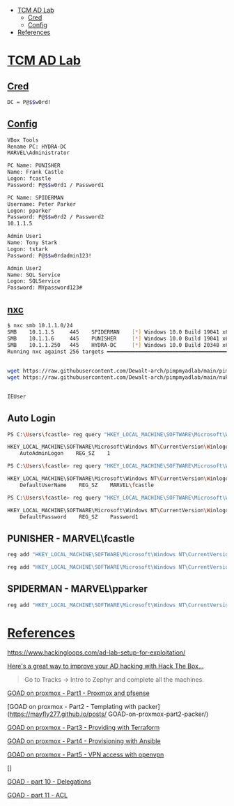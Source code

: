 - [TCM AD Lab](#tcm-ad-lab)
    - [Cred](#cred)
    - [Config](#config)
- [References](#references)

# [TCM AD Lab](#tcm-ad-lab-1)
## [Cred](#cred-1)
```sh
DC = P@$$w0rd!
```

## [Config](#config-1)
```sh
VBox Tools
Rename PC: HYDRA-DC
MARVEL\Administrator

PC Name: PUNISHER
Name: Frank Castle
Logon: fcastle
Password: P@$$w0rd1 / Password1

PC Name: SPIDERMAN
Username: Peter Parker
Logon: pparker
Password: P@$$w0rd2 / Password2
10.1.1.5

Admin User1
Name: Tony Stark
Logon: tstark
Password: P@$$w0rdadmin123!

Admin User2
Name: SQL Service
Logon: SQLService
Password: MYpassword123#
```

## [nxc](#nxc)
```sh
$ nxc smb 10.1.1.0/24
SMB    10.1.1.5     445    SPIDERMAN    [*] Windows 10.0 Build 19041 x64 (name:SPIDERMAN) (domain:MARVEL.local) (signing:False) (SMBv1:False)
SMB    10.1.1.6     445    PUNISHER     [*] Windows 10.0 Build 19041 x64 (name:PUNISHER) (domain:MARVEL.local) (signing:False) (SMBv1:False)
SMB    10.1.1.250   445    HYDRA-DC     [*] Windows 10.0 Build 20348 x64 (name:HYDRA-DC) (domain:MARVEL.local) (signing:True) (SMBv1:False)
Running nxc against 256 targets ━━━━━━━━━━━━━━━━━━━━━━━━━━━━━━━━━━━━━━━━ 100% 0:00:00
```

## 
```sh
wget https://raw.githubusercontent.com/Dewalt-arch/pimpmyadlab/main/pimpmyadlab.ps1
wget https://raw.githubusercontent.com/Dewalt-arch/pimpmyadlab/main/nukedefender.ps1
```

## 
```sh
IEUser
```


## Auto Login
```sh
PS C:\Users\fcastle> reg query "HKEY_LOCAL_MACHINE\SOFTWARE\Microsoft\Windows NT\CurrentVersion\Winlogon" /v AutoAdminLogon

HKEY_LOCAL_MACHINE\SOFTWARE\Microsoft\Windows NT\CurrentVersion\Winlogon
    AutoAdminLogon    REG_SZ    1

PS C:\Users\fcastle> reg query "HKEY_LOCAL_MACHINE\SOFTWARE\Microsoft\Windows NT\CurrentVersion\Winlogon" /v DefaultUserName

HKEY_LOCAL_MACHINE\SOFTWARE\Microsoft\Windows NT\CurrentVersion\Winlogon
    DefaultUserName    REG_SZ    MARVEL\fcastle

PS C:\Users\fcastle> reg query "HKEY_LOCAL_MACHINE\SOFTWARE\Microsoft\Windows NT\CurrentVersion\Winlogon" /v DefaultPassword

HKEY_LOCAL_MACHINE\SOFTWARE\Microsoft\Windows NT\CurrentVersion\Winlogon
    DefaultPassword    REG_SZ    Password1
```

## PUNISHER - MARVEL\fcastle
```sh
reg add "HKEY_LOCAL_MACHINE\SOFTWARE\Microsoft\Windows NT\CurrentVersion\Winlogon" /v DefaultPassword /t REG_SZ /d "Password1" /f

reg add "HKEY_LOCAL_MACHINE\SOFTWARE\Microsoft\Windows NT\CurrentVersion\Winlogon" /v DefaultPassword /t REG_SZ /d "P@$$w0rd1" /f
```

## SPIDERMAN - MARVEL\pparker
```sh
reg add "HKEY_LOCAL_MACHINE\SOFTWARE\Microsoft\Windows NT\CurrentVersion\Winlogon" /v DefaultPassword /t REG_SZ /d "Password2" /f
```


# [References](#references-1)

https://www.hackingloops.com/ad-lab-setup-for-exploitation/

[Here's a great way to improve your AD hacking with Hack The Box...](https://www.linkedin.com/posts/keith-monroe_penetrationtester-cybersecurity-hackthebox-activity-7075931883309518848-A5a1)

> Go to Tracks -> Intro to Zephyr and complete all the machines.

[GOAD on proxmox - Part1 - Proxmox and pfsense](https://mayfly277.github.io/posts/GOAD-on-proxmox-part1-install/)

[GOAD on proxmox - Part2 - Templating with packer](https://mayfly277.github.io/posts/
GOAD-on-proxmox-part2-packer/)

[GOAD on proxmox - Part3 - Providing with Terraform](https://mayfly277.github.io/posts/GOAD-on-proxmox-part3-terraform/)

[GOAD on proxmox - Part4 - Provisioning with Ansible](https://mayfly277.github.io/posts/GOAD-on-proxmox-part4-ansible/)

[GOAD on proxmox - Part5 - VPN access with openvpn](https://mayfly277.github.io/posts/GOAD-on-proxmox-part5-openvpn/)

[]


[GOAD - part 10 - Delegations](https://mayfly277.github.io/posts/GOADv2-pwning-part10/)

[GOAD - part 11 - ACL](https://mayfly277.github.io/posts/GOADv2-pwning-part11/)



